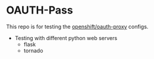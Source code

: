OAUTH-Pass
==========

This repo is for testing the [openshift/oauth-proxy](https://github.com/openshift/oauth-proxy) configs.
- Testing with different python web servers
  - flask
  - tornado